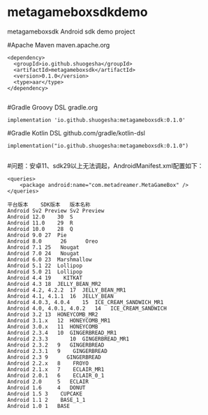 # metagameboxsdkdemo
metagameboxsdk Android sdk demo project

#Apache Maven
maven.apache.org 


```
<dependency>
  <groupId>io.github.shuogesha</groupId>
  <artifactId>metagameboxsdk</artifactId>
  <version>0.1.0</version>
  <type>aar</type>
</dependency>


```


#Gradle Groovy DSL
gradle.org 


```
implementation 'io.github.shuogesha:metagameboxsdk:0.1.0'

```


#Gradle Kotlin DSL
github.com/gradle/kotlin-dsl



```
implementation("io.github.shuogesha:metagameboxsdk:0.1.0")


```


#问题：安卓11、sdk29以上无法调起，AndroidManifest.xml配置如下：


```
<queries> 
    <package android:name="com.metadreamer.MetaGameBox" />
</queries>

```



```
平台版本	SDK版本	版本名称
Android Sv2 Preview	Sv2	Preview
Android 12.0	30	S
Android 11.0	29	R
Android 10.0	28	Q
Android 9.0	27	Pie
Android 8.0  	 26  	 Oreo
Android 7.1	25	 Nougat
Android 7.0	24	 Nougat
Android 6.0	23	Marshmallow
Android 5.1	22	Lollipop
Android 5.0	21	Lollipop
Android 4.4	19	  KITKAT
Android 4.3	18	JELLY_BEAN_MR2
Android 4.2, 4.2.2	17	JELLY_BEAN_MR1
Android 4.1, 4.1.1	16	JELLY_BEAN
Android 4.0.3, 4.0.4	15	ICE_CREAM_SANDWICH_MR1
Android 4.0, 4.0.1, 4.0.2	14	 ICE_CREAM_SANDWICH
Android 3.2	13	HONEYCOMB_MR2
Android 3.1.x	12	HONEYCOMB_MR1
Android 3.0.x	11	HONEYCOMB
Android 2.3.4	10	GINGERBREAD_MR1
Android 2.3.3	    10 	GINGERBREAD_MR1
Android 2.3.2 	9	GINGERBREAD
Android 2.3.1	9	 GINGERBREAD
Android 2.3	9	   GINGERBREAD
Android 2.2.x 	8	 FROYO
Android 2.1.x	7	 ECLAIR_MR1
Android 2.0.1 	6	 ECLAIR_0_1
Android 2.0 	5	ECLAIR
Android 1.6  	4	DONUT
Android 1.5	3	 CUPCAKE
Android 1.1	2	 BASE_1_1
Android 1.0	1	BASE 

```
